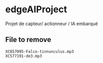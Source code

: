 # edgeAIProject
Projet de capteur/ actionneur / IA embarqué

## File to remove
    XC857095-Falco-tinnunculus.mp3
    XC577191-de3.mp3